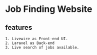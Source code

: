 # Job Finding Website
## features
    1. Livewire as Front-end UI.
    2. Laravel as Back-end
    3. Live search of jobs available.
    
    
